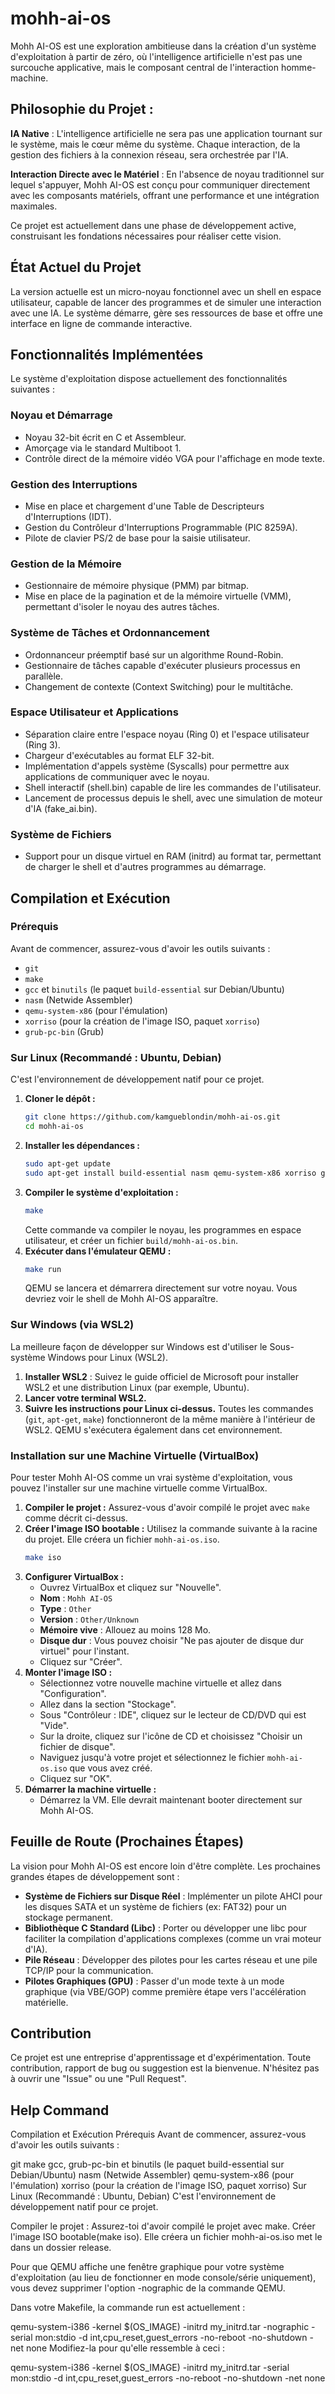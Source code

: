 # mohh-ai-os
Mohh AI-OS est une exploration ambitieuse dans la création d'un système d'exploitation à partir de zéro, où l'intelligence artificielle n'est pas une surcouche applicative, mais le composant central de l'interaction homme-machine.

## Philosophie du Projet :

**IA Native** : L'intelligence artificielle ne sera pas une application tournant sur le système, mais le cœur même du système. Chaque interaction, de la gestion des fichiers à la connexion réseau, sera orchestrée par l'IA.

**Interaction Directe avec le Matériel** : En l'absence de noyau traditionnel sur lequel s'appuyer, Mohh AI-OS est conçu pour communiquer directement avec les composants matériels, offrant une performance et une intégration maximales.

Ce projet est actuellement dans une phase de développement active, construisant les fondations nécessaires pour réaliser cette vision.

## État Actuel du Projet
La version actuelle est un micro-noyau fonctionnel avec un shell en espace utilisateur, capable de lancer des programmes et de simuler une interaction avec une IA. Le système démarre, gère ses ressources de base et offre une interface en ligne de commande interactive.

## Fonctionnalités Implémentées
Le système d'exploitation dispose actuellement des fonctionnalités suivantes :

### Noyau et Démarrage

*   Noyau 32-bit écrit en C et Assembleur.
*   Amorçage via le standard Multiboot 1.
*   Contrôle direct de la mémoire vidéo VGA pour l'affichage en mode texte.

### Gestion des Interruptions

*   Mise en place et chargement d'une Table de Descripteurs d'Interruptions (IDT).
*   Gestion du Contrôleur d'Interruptions Programmable (PIC 8259A).
*   Pilote de clavier PS/2 de base pour la saisie utilisateur.

### Gestion de la Mémoire

*   Gestionnaire de mémoire physique (PMM) par bitmap.
*   Mise en place de la pagination et de la mémoire virtuelle (VMM), permettant d'isoler le noyau des autres tâches.

### Système de Tâches et Ordonnancement

*   Ordonnanceur préemptif basé sur un algorithme Round-Robin.
*   Gestionnaire de tâches capable d'exécuter plusieurs processus en parallèle.
*   Changement de contexte (Context Switching) pour le multitâche.

### Espace Utilisateur et Applications

*   Séparation claire entre l'espace noyau (Ring 0) et l'espace utilisateur (Ring 3).
*   Chargeur d'exécutables au format ELF 32-bit.
*   Implémentation d'appels système (Syscalls) pour permettre aux applications de communiquer avec le noyau.
*   Shell interactif (shell.bin) capable de lire les commandes de l'utilisateur.
*   Lancement de processus depuis le shell, avec une simulation de moteur d'IA (fake\_ai.bin).

### Système de Fichiers

*   Support pour un disque virtuel en RAM (initrd) au format tar, permettant de charger le shell et d'autres programmes au démarrage.

## Compilation et Exécution
### Prérequis
Avant de commencer, assurez-vous d'avoir les outils suivants :

*   `git`
*   `make`
*   `gcc` et `binutils` (le paquet `build-essential` sur Debian/Ubuntu)
*   `nasm` (Netwide Assembler)
*   `qemu-system-x86` (pour l'émulation)
*   `xorriso` (pour la création de l'image ISO, paquet `xorriso`)
*   `grub-pc-bin` (Grub)

### Sur Linux (Recommandé : Ubuntu, Debian)
C'est l'environnement de développement natif pour ce projet.

1.  **Cloner le dépôt :**
    ```bash
    git clone https://github.com/kamgueblondin/mohh-ai-os.git
    cd mohh-ai-os
    ```
2.  **Installer les dépendances :**
    ```bash
    sudo apt-get update
    sudo apt-get install build-essential nasm qemu-system-x86 xorriso grub-pc-bin git
    ```
3.  **Compiler le système d'exploitation :**
    ```bash
    make
    ```
    Cette commande va compiler le noyau, les programmes en espace utilisateur, et créer un fichier `build/mohh-ai-os.bin`.
4.  **Exécuter dans l'émulateur QEMU :**
    ```bash
    make run
    ```
    QEMU se lancera et démarrera directement sur votre noyau. Vous devriez voir le shell de Mohh AI-OS apparaître.

### Sur Windows (via WSL2)
La meilleure façon de développer sur Windows est d'utiliser le Sous-système Windows pour Linux (WSL2).

1.  **Installer WSL2** : Suivez le guide officiel de Microsoft pour installer WSL2 et une distribution Linux (par exemple, Ubuntu).
2.  **Lancer votre terminal WSL2.**
3.  **Suivre les instructions pour Linux ci-dessus.** Toutes les commandes (`git`, `apt-get`, `make`) fonctionneront de la même manière à l'intérieur de WSL2. QEMU s'exécutera également dans cet environnement.

### Installation sur une Machine Virtuelle (VirtualBox)
Pour tester Mohh AI-OS comme un vrai système d'exploitation, vous pouvez l'installer sur une machine virtuelle comme VirtualBox.

1.  **Compiler le projet :**
    Assurez-vous d'avoir compilé le projet avec `make` comme décrit ci-dessus.
2.  **Créer l'image ISO bootable :**
    Utilisez la commande suivante à la racine du projet. Elle créera un fichier `mohh-ai-os.iso`.
    ```bash
    make iso
    ```
3.  **Configurer VirtualBox :**
    *   Ouvrez VirtualBox et cliquez sur "Nouvelle".
    *   **Nom** : `Mohh AI-OS`
    *   **Type** : `Other`
    *   **Version** : `Other/Unknown`
    *   **Mémoire vive** : Allouez au moins 128 Mo.
    *   **Disque dur** : Vous pouvez choisir "Ne pas ajouter de disque dur virtuel" pour l'instant.
    *   Cliquez sur "Créer".
4.  **Monter l'image ISO :**
    *   Sélectionnez votre nouvelle machine virtuelle et allez dans "Configuration".
    *   Allez dans la section "Stockage".
    *   Sous "Contrôleur : IDE", cliquez sur le lecteur de CD/DVD qui est "Vide".
    *   Sur la droite, cliquez sur l'icône de CD et choisissez "Choisir un fichier de disque".
    *   Naviguez jusqu'à votre projet et sélectionnez le fichier `mohh-ai-os.iso` que vous avez créé.
    *   Cliquez sur "OK".
5.  **Démarrer la machine virtuelle :**
    *   Démarrez la VM. Elle devrait maintenant booter directement sur Mohh AI-OS.

## Feuille de Route (Prochaines Étapes)
La vision pour Mohh AI-OS est encore loin d'être complète. Les prochaines grandes étapes de développement sont :

*   **Système de Fichiers sur Disque Réel** : Implémenter un pilote AHCI pour les disques SATA et un système de fichiers (ex: FAT32) pour un stockage permanent.
*   **Bibliothèque C Standard (Libc)** : Porter ou développer une libc pour faciliter la compilation d'applications complexes (comme un vrai moteur d'IA).
*   **Pile Réseau** : Développer des pilotes pour les cartes réseau et une pile TCP/IP pour la communication.
*   **Pilotes Graphiques (GPU)** : Passer d'un mode texte à un mode graphique (via VBE/GOP) comme première étape vers l'accélération matérielle.

## Contribution
Ce projet est une entreprise d'apprentissage et d'expérimentation. Toute contribution, rapport de bug ou suggestion est la bienvenue. N'hésitez pas à ouvrir une "Issue" ou une "Pull Request".

## Help Command
Compilation et Exécution Prérequis Avant de commencer, assurez-vous d'avoir les outils suivants :

git make gcc, grub-pc-bin et binutils (le paquet build-essential sur Debian/Ubuntu) nasm (Netwide Assembler) qemu-system-x86 (pour l'émulation) xorriso (pour la création de l'image ISO, paquet xorriso) Sur Linux (Recommandé : Ubuntu, Debian) C'est l'environnement de développement natif pour ce projet.

Compiler le projet : Assurez-toi d'avoir compilé le projet avec make. Créer l'image ISO bootable(make iso). Elle créera un fichier mohh-ai-os.iso met le dans un dossier release.

Pour que QEMU affiche une fenêtre graphique pour votre système d'exploitation (au lieu de fonctionner en mode console/série uniquement), vous devez supprimer l'option -nographic de la commande QEMU.

Dans votre Makefile, la commande run est actuellement :

qemu-system-i386 -kernel $(OS_IMAGE) -initrd my_initrd.tar -nographic -serial mon:stdio -d int,cpu_reset,guest_errors -no-reboot -no-shutdown -net none
Modifiez-la pour qu'elle ressemble à ceci :

qemu-system-i386 -kernel $(OS_IMAGE) -initrd my_initrd.tar -serial mon:stdio -d int,cpu_reset,guest_errors -no-reboot -no-shutdown -net none

